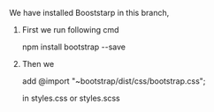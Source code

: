 We have installed Booststarp in this branch,

1. First we run following cmd

   npm install bootstrap --save

2. Then we

   add @import "~bootstrap/dist/css/bootstrap.css";

   in styles.css or styles.scss
